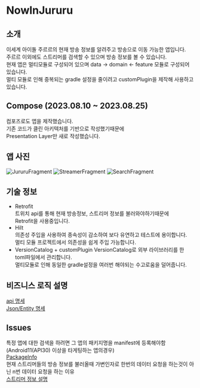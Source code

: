 # NowInJururu  
## 소개  
이세계 아이돌 주르르의 현재 방송 정보를 알려주고 방송으로 이동 가능한 앱입니다.  
주르르 이외에도 스트리머를 검색할 수 있으며 방송 정보를 볼 수 있습니다.  
현재 앱은 멀티모듈로 구성되어 있으며 data -> domain <- feature 모듈로 구성되어 있습니다.  
멀티 모듈로 인해 중복되는 gradle 설정을 줄이려고 customPlugin을 제작해 사용하고 있습니다.  
## Compose (2023.08.10 ~ 2023.08.25)  
컴포즈로도 앱을 제작했습니다.  
기존 코드가 클린 아키텍처를 기반으로 작성했기때문에  
Presentation Layer만 새로 작성했습니다.  
## 앱 사진  
![JururuFragment](https://github.com/hegunhee/NowInJururu/assets/57277631/6a3f4464-76e0-4285-a3cd-cf87d264d3f1)
![StreamerFragment](https://github.com/hegunhee/NowInJururu/assets/57277631/6ede4209-890d-4f58-a30b-0caaf6075b6b)
![SearchFragment](https://github.com/hegunhee/NowInJururu/assets/57277631/96134ed8-1696-4109-99ac-87427e00d5fb)

## 기술 정보  
- Retrofit  
  트위치 api를 통해 현재 방송정보, 스트리머 정보를 불러와야하기때문에  
  Retrofit을 사용중입니다.  
- Hilt  
  의존성 주입을 사용하여 종속성이 감소하여 보다 유연하고 테스트에 용이합니다.  
  멀티 모듈 프로젝트에서 의존성을 쉽게 주입 가능합니다.  
- VersionCatalog + customPlugin
  VersionCatalog로 외부 라이브러리를 한 toml파일에서 관리합니다.  
  멀티모듈로 인해 동일한 gradle설정을 여러번 해야되는 수고로움을 덜어줍니다.  
## 비즈니스 로직 설명  
[api 명세](https://github.com/hegunhee/NowInJururu/issues/5)  
[Json/Entity 명세](https://github.com/hegunhee/NowInJururu/issues/4)  
## Issues  
특정 앱에 대한 검색을 하려면 그 앱의 패키지명을 manifest에 등록해야함(Android11(API30) 이상을 타게팅하는 앱의경우)  
[PackageInfo](https://github.com/hegunhee/NowInJururu/issues/9)  
현재 스트리머들의 방송 정보를 불러올때 가변인자로 한번의 데이터 요청을 하는것이 아닌 n번 데이터 요청을 하는 이유  
[스트리머 정보 설명](https://github.com/hegunhee/NowInJururu/issues/15)
